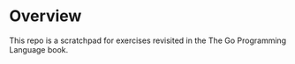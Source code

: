 # Overview

This repo is a scratchpad for exercises revisited in the The Go Programming Language book.
